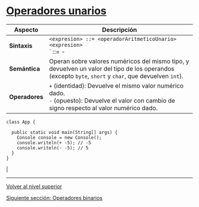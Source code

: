 
# [Operadores unarios](../u2unaryOperators/README.md)





| **Aspecto**   | **Descripción**                                                                                                                                                     |
|---------------|---------------------------------------------------------------------------------------------------------------------------------------------------------------------|
| **Sintaxis**  | `<expresion> ::= <operadorAritmeticoUnario> <expresion>`<br>`<operadorAritmeticoUnario> ::= - | +`                                                                   |
| **Semántica** | Operan sobre valores numéricos del mismo tipo, y devuelven un valor del tipo de los operandos (excepto `byte`, `short` y `char`, que devuelven `int`).               |
| **Operadores**| `+` (identidad): Devuelve el mismo valor numérico dado.<br>`-` (opuesto): Devuelve el valor con cambio de signo respecto al valor numérico dado.                     |



```
class App {

  public static void main(String[] args) {
    Console console = new Console();
    console.writeln(+ -5); // -5
    console.writeln(- -5); // 5
  }
}
```


 |


---

[Volver al nivel superior](../README.md)

[Siguiente sección: Operadores binarios](../u3binaryOperators/README.md)
